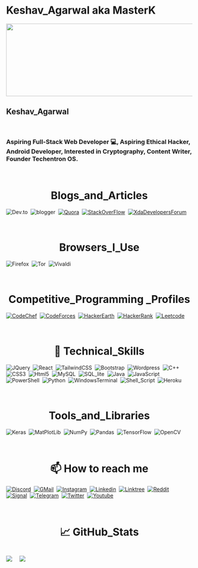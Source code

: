 # Keshav_Agarwal aka MasterK

<picture>
  <source srcset=”https://user-images.githubusercontent.com/64908981/220321714-2dd19cca-5694-45f0-a784-996decb9d1f0.jpg"
  />
  <img src="https://user-images.githubusercontent.com/64908981/220321714-2dd19cca-5694-45f0-a784-996decb9d1f0.jpg" width="1100" height="196" decoding="async" />
</picture>
                                                                                                                  
<H2>Keshav_Agarwal</h2>

<br>

<h3>
Aspiring Full-Stack Web Developer 💻, Aspiring Ethical Hacker, Android Developer, Interested in Cryptography, Content Writer, Founder Techentron OS.
</h3> 

<br>

<H1 align=center ><b>Blogs_and_Articles</b></H1>

<a link=" "> <img src="https://img.shields.io/badge/dev.to-0A0A0A?style=for-the-badge&logo=dev.to&logoColor=white" alt="Dev.to"></a>&nbsp;&nbsp;<a link=" "><img src="https://img.shields.io/badge/Blogger-FF5722?style=for-the-badge&logo=blogger&logoColor=white" alt="blogger"></a>&nbsp;&nbsp;<a href=" "><img src="https://img.shields.io/badge/Quora-%23B92B27.svg?style=for-the-badge&logo=Quora&logoColor=white" alt="Quora"></a>&nbsp;&nbsp;<a href=" "><img src="https://img.shields.io/badge/-Stackoverflow-FE7A16?style=for-the-badge&logo=stack-overflow&logoColor=white" alt="StackOverFlow"></a>&nbsp;&nbsp;<a href=" "><img src="https://img.shields.io/badge/XDA--Developers-%23AC6E2F.svg?style=for-the-badge&logo=XDA-Developers&logoColor=white" alt="XdaDevelopersForum"></a>

<BR>

<H1 align=center><b>Browsers_I_Use</b></H1>

<img src="https://img.shields.io/badge/Firefox-FF7139?style=for-the-badge&logo=Firefox-Browser&logoColor=white" alt="Firefox">&nbsp;&nbsp;<img src="https://img.shields.io/badge/Tor-7D4698?style=for-the-badge&logo=Tor-Browser&logoColor=white" alt="Tor">&nbsp;&nbsp;<img src="https://img.shields.io/badge/Vivaldi-EF3939?style=for-the-badge&logo=Vivaldi&logoColor=white" alt="Vivaldi">

<BR>

<H1 align=center><b>Competitive_Programming _Profiles</b></H1>

<a href=" "><img src="https://img.shields.io/badge/CodeChef-%23964B00.svg?style=for-the-badge&logo=CodeChef&logoColor=white" alt="CodeChef"></a>&nbsp;&nbsp;<a href=" "><img src="https://img.shields.io/badge/Codeforces-445f9d?style=for-the-badge&logo=Codeforces&logoColor=white" alt="CodeForces"></a>&nbsp;&nbsp;<a href=" "><img src="https://img.shields.io/badge/HackerEarth-%232C3454.svg?&style=for-the-badge&logo=HackerEarth&logoColor=Blue" alt="HackerEarth"></a>&nbsp;&nbsp;<a href=" "><img src="https://img.shields.io/badge/-Hackerrank-2EC866?style=for-the-badge&logo=HackerRank&logoColor=white" alt="HackerRank"></a>&nbsp;&nbsp;<a href=" "><img src="https://img.shields.io/badge/LeetCode-000000?style=for-the-badge&logo=LeetCode&logoColor=#d16c06" alt="Leetcode"></a>

<BR>

<H1 align=center></b>💼 Technical_Skills</b></H1>

<img src="https://img.shields.io/badge/jquery-%230769AD.svg?style=for-the-badge&logo=jquery&logoColor=white" alt="JQuery">&nbsp;&nbsp;<img src="https://img.shields.io/badge/react-%2320232a.svg?style=for-the-badge&logo=react&logoColor=%2361DAFB" alt="React">&nbsp;&nbsp;<img src="https://img.shields.io/badge/tailwindcss-%2338B2AC.svg?style=for-the-badge&logo=tailwind-css&logoColor=white" alt="TailwindCSS">&nbsp;&nbsp;<img src="https://img.shields.io/badge/Bootstrap-563D7C?style=for-the-badge&logo=bootstrap&logoColor=white" alt="Bootstrap">&nbsp;&nbsp;<img src="https://img.shields.io/badge/WordPress-%23117AC9.svg?style=for-the-badge&logo=WordPress&logoColor=white" alt="Wordpress">&nbsp;&nbsp;<img src="https://img.shields.io/badge/c++-%2300599C.svg?style=for-the-badge&logo=c%2B%2B&logoColor=white" alt="C++">&nbsp;&nbsp;<img src="https://img.shields.io/badge/css3-%231572B6.svg?style=for-the-badge&logo=css3&logoColor=white" alt="CSS3">&nbsp;&nbsp;<img src="https://img.shields.io/badge/html5-%23E34F26.svg?style=for-the-badge&logo=html5&logoColor=white" alt="Html5">&nbsp;&nbsp;<img src="https://img.shields.io/badge/MySQL-00000F?style=for-the-badge&logo=mysql&logoColor=white" alt="MySQL">&nbsp;&nbsp;<img src="https://img.shields.io/badge/SQLite-07405E?style=for-the-badge&logo=sqlite&logoColor=white" alt="SQL_lite">&nbsp;&nbsp;<img src="https://img.shields.io/badge/java-%23ED8B00.svg?style=for-the-badge&logo=java&logoColor=white" alt="Java">&nbsp;&nbsp;<img src="https://img.shields.io/badge/javascript-%23323330.svg?style=for-the-badge&logo=javascript&logoColor=%23F7DF1E" alt="JavaScript">&nbsp;&nbsp;<img src="https://img.shields.io/badge/PowerShell-%235391FE.svg?style=for-the-badge&logo=powershell&logoColor=white" alt="PowerShell">&nbsp;&nbsp;<img src="https://img.shields.io/badge/python-3670A0?style=for-the-badge&logo=python&logoColor=ffdd54" alt="Python">&nbsp;&nbsp;<img src="https://img.shields.io/badge/Windows%20Terminal-%234D4D4D.svg?style=for-the-badge&logo=windows-terminal&logoColor=white" alt="WindowsTerminal">&nbsp;&nbsp;<img src="https://img.shields.io/badge/Shell_Script-121011?style=for-the-badge&logo=gnu-bash&logoColor=white" alt="Shell_Script">&nbsp;&nbsp;<img src="https://img.shields.io/badge/Heroku-430098?style=for-the-badge&logo=heroku&logoColor=white" alt="Heroku">&nbsp;&nbsp;

<BR>

<H1 align=center><b>Tools_and_Libraries</b></H1>

<img src="https://img.shields.io/badge/Keras-%23D00000.svg?style=for-the-badge&logo=Keras&logoColor=white" alt="Keras">&nbsp;&nbsp;<img src="https://img.shields.io/badge/Matplotlib-%23ffffff.svg?style=for-the-badge&logo=Matplotlib&logoColor=black" alt="MatPlotLib">&nbsp;&nbsp;<img src="https://img.shields.io/badge/numpy-%23013243.svg?style=for-the-badge&logo=numpy&logoColor=white" alt="NumPy">&nbsp;&nbsp;<img src="https://img.shields.io/badge/pandas-%23150458.svg?style=for-the-badge&logo=pandas&logoColor=white" alt="Pandas">&nbsp;&nbsp;<img src="https://img.shields.io/badge/TensorFlow-%23FF6F00.svg?style=for-the-badge&logo=TensorFlow&logoColor=white" alt="TensorFlow">&nbsp;&nbsp;<img src="https://img.shields.io/badge/opencv-%23white.svg?style=for-the-badge&logo=opencv&logoColor=white" alt="OpenCV">

<BR>

<H1 align=center><b>📫 How to reach me</b></H1>

<a href=" " ><img src="https://img.shields.io/badge/Discord-%235865F2.svg?style=for-the-badge&logo=discord&logoColor=white" alt="Discord"></a>&nbsp;&nbsp;<a href="mailto:masterk0927@protonmail.com"><img src="https://img.shields.io/badge/Gmail-D14836?style=for-the-badge&logo=gmail&logoColor=white" alt="GMail"></a>&nbsp;&nbsp;<a href="www.instagram.com/masterK0927/" ><img src="https://img.shields.io/badge/Instagram-%23E4405F.svg?style=for-the-badge&logo=Instagram&logoColor=white" alt="Instagram"></a>&nbsp;&nbsp;<a href="https://www.linkedin.com/in/keshavagarwal0927/" ><img src="https://img.shields.io/badge/linkedin-%230077B5.svg?style=for-the-badge&logo=linkedin&logoColor=white" alt="Linkedin"></a>&nbsp;&nbsp;<a href="" ><img src="https://img.shields.io/badge/linktree-1de9b6?style=for-the-badge&logo=linktree&logoColor=white" alt="Linktree"></a>&nbsp;&nbsp;<a href=" " ><img src="https://img.shields.io/badge/Reddit-FF4500?style=for-the-badge&logo=reddit&logoColor=white" alt="Reddit"></a>&nbsp;&nbsp;<a href=" " ><img src="https://img.shields.io/badge/Signal-%23039BE5.svg?style=for-the-badge&logo=Signal&logoColor=white" alt="Signal"></a>&nbsp;&nbsp;<a href="telegram.me/MasterK_Roms" ><img src="https://img.shields.io/badge/Telegram-2CA5E0?style=for-the-badge&logo=telegram&logoColor=white" alt="Telegram"></a>&nbsp;&nbsp;<a href=" " ><img src="https://img.shields.io/badge/Twitter-%231DA1F2.svg?style=for-the-badge&logo=Twitter&logoColor=white" alt="Twitter"></a>&nbsp;&nbsp;<a href=" " ><img src="https://img.shields.io/badge/YouTube-%23FF0000.svg?style=for-the-badge&logo=YouTube&logoColor=white" alt="Youtube"></a>

<br>

<h1 align="center"><b>📈 GitHub_Stats</b></h1>

<br>
<picture>
<source 
  srcset="https://github-readme-stats.vercel.app/api?username=MasterK0927&show_icons=true&theme=dark"
  media="(prefers-color-scheme: dark)"
/>
<source
  srcset="https://github-readme-stats.vercel.app/api?username=MasterK0927&show_icons=true"
  media="(prefers-color-scheme: light), (prefers-color-scheme: no-preference)"
/>
<img src="https://github-readme-stats.vercel.app/api?username=MasterK0927&show_icons=true" />
</picture>
&nbsp;&nbsp;&nbsp;                                                                                          
<picture>
<source 
  srcset="https://github-readme-stats.vercel.app/api/top-langs/?username=MasterK0927&theme=blue-green"
  media="(prefers-color-scheme: dark)"
/>
<source
  srcset="https://github-readme-stats.vercel.app/api/top-langs/?username=MasterK0927&theme=blue-green"
  media="(prefers-color-scheme: light), (prefers-color-scheme: no-preference)"
/>
<img src="https://github-readme-stats.vercel.app/api/top-langs/?username=MasterK0927&theme=blue-green" />
</picture>                                                                                          
